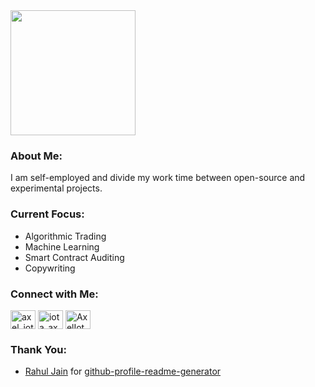 <!-- Cool font image from https://www.fontspace.com/aquire-font-f43735 -->
<img src="https://user-images.githubusercontent.com/25125141/148691581-32f8ae8c-8058-4949-a5fb-498ead53f086.png" width=200>

### About Me:

I am self-employed and divide my work time between open-source and experimental projects.

### Current Focus:
<ul>
    <li> Algorithmic Trading </li>
    <li> Machine Learning </li>
    <li> Smart Contract Auditing </li>
    <li> Copywriting </li>
</ul>

### Connect with Me:
<p align="left" dir="auto">
<a href="https://twitch.tv/axel_iota" rel="nofollow"><img align="center" src="https://raw.githubusercontent.com/rahuldkjain/github-profile-readme-generator/master/src/images/icons/Social/twitch.svg" alt="axel_iota" height="30" width="40" style="max-width: 100%;"></a>
<a href="https://twitter.com/iota_axel" rel="nofollow"><img align="center" src="https://raw.githubusercontent.com/rahuldkjain/github-profile-readme-generator/master/src/images/icons/Social/twitter.svg" alt="iota_axel" height="30" width="40" style="max-width: 100%;"></a>
<a href="https://www.youtube.com/channel/UCCR46iLohaOQF7_PsKFCHag" rel="nofollow"><img align="center" src="https://raw.githubusercontent.com/rahuldkjain/github-profile-readme-generator/master/src/images/icons/Social/youtube.svg" alt="AxelIota" height="30" width="40" style="max-width: 100%;"></a>
</p>

### Thank You:
<ul dir="auto">
<li><a href="https://github.com/rahuldkjain">Rahul Jain</a> for <a href="https://github.com/rahuldkjain/github-profile-readme-generator">github-profile-readme-generator</a></li>
</ul>


<!--
**iotaaxel/iotaaxel** is a ✨ _special_ ✨ repository because its `README.md` (this file) appears on your GitHub profile.

Here are some ideas to get you started:

- 🔭 I’m currently working on ...
- 🌱 I’m currently learning ...
- 👯 I’m looking to collaborate on ...
- 🤔 I’m looking for help with ...
- 💬 Ask me about ...
- 📫 How to reach me: ...
- 😄 Pronouns: ...
- ⚡ Fun fact: ...
-->
